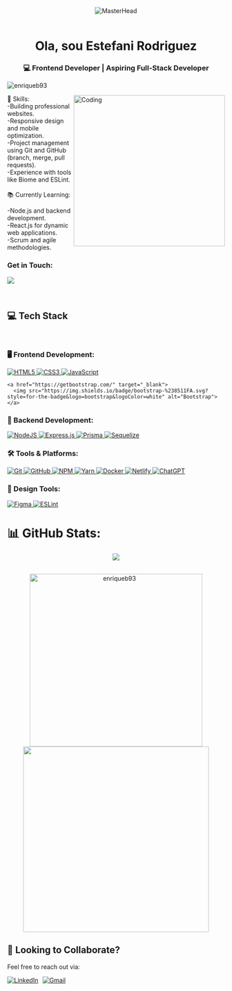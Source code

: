 <div align="center">
  <img src="./github-header-image%20(2).png" alt="MasterHead">
</div>
<br>

<h1 align="center">Ola, sou Estefani Rodriguez</h1>
<h3 align="center">💻 Frontend Developer | Aspiring Full-Stack Developer</h3>

<p align="left"> <img src="https://komarev.com/ghpvc/?username=enriqueb93&label=Profile%20views&color=0e75b6&style=flat" alt="enriqueb93" /> </p>
<img align="right" alt="Coding" width="350"  src="https://user-images.githubusercontent.com/74038190/216644497-1951db19-8f3d-4e44-ac08-8e9d7e0d94a7.gif">

🎯 Skills:
<br>
-Building professional websites. <br>
-Responsive design and mobile optimization.<br>
-Project management using Git and GitHub (branch, merge, pull requests).<br>
-Experience with tools like Biome and ESLint.<br> 
<br>
📚 Currently Learning:

-Node.js and backend development.<br>
-React.js for dynamic web applications.<br>
-Scrum and agile methodologies.

<h3 align="left"> Get in Touch:</h3>
<p align="left">
  <a href="https://www.linkedin.com/in/enrique-jose-blanco/" target="_blank"> <img align="center" src="https://img.shields.io/badge/LinkedIn-0077B5?style=for-the-badge&logo=linkedin&logoColor=white"/></a>
</p>
<br>
<section id="tech-stack">
  <h2>💻 Tech Stack</h2>

  <div align="left" style="display:flex  justify-content: space-around;   flex-wrap: wrap; gap: 50px;"><br>
    <h3>🖥️ Frontend Development:</h3>
    <a href="https://developer.mozilla.org/en-US/docs/Web/HTML" target="_blank">
      <img src="https://img.shields.io/badge/html5-%23E34F26.svg?style=for-the-badge&logo=html5&logoColor=white" alt="HTML5">
    </a>
    <a href="https://developer.mozilla.org/en-US/docs/Web/CSS" target="_blank">
      <img src="https://img.shields.io/badge/css3-%231572B6.svg?style=for-the-badge&logo=css3&logoColor=white" alt="CSS3">
    </a>
    <a href="https://developer.mozilla.org/en-US/docs/Web/JavaScript" target="_blank">
      <img src="https://img.shields.io/badge/javascript-%23323330.svg?style=for-the-badge&logo=javascript&logoColor=%23F7DF1E" alt="JavaScript">
    </a>
   
    <a href="https://getbootstrap.com/" target="_blank">
      <img src="https://img.shields.io/badge/bootstrap-%238511FA.svg?style=for-the-badge&logo=bootstrap&logoColor=white" alt="Bootstrap">
    </a>
   
   <h3>🔧 Backend Development:</h3>
    <a href="https://nodejs.org/" target="_blank">
      <img src="https://img.shields.io/badge/node.js-6DA55F?style=for-the-badge&logo=node.js&logoColor=white" alt="NodeJS">
    </a>
    <a href="https://expressjs.com/" target="_blank">
      <img src="https://img.shields.io/badge/express.js-%23404d59.svg?style=for-the-badge&logo=express&logoColor=%2361DAFB" alt="Express.js">
    </a>
    <a href="https://www.prisma.io/" target="_blank">
      <img src="https://img.shields.io/badge/Prisma-3982CE?style=for-the-badge&logo=Prisma&logoColor=white" alt="Prisma">
    </a>
    <a href="https://sequelize.org/" target="_blank">
      <img src="https://img.shields.io/badge/Sequelize-52B0E7?style=for-the-badge&logo=Sequelize&logoColor=white" alt="Sequelize">
    </a><br>
       <h3>🛠️ Tools & Platforms:</h3>
    <a href="https://git-scm.com/" target="_blank">
      <img src="https://img.shields.io/badge/git-%23F05033.svg?style=for-the-badge&logo=git&logoColor=white" alt="Git">
    </a>
    <a href="https://github.com/" target="_blank">
      <img src="https://img.shields.io/badge/github-%23121011.svg?style=for-the-badge&logo=github&logoColor=white" alt="GitHub">
    </a>
    <a href="https://www.npmjs.com/" target="_blank">
      <img src="https://img.shields.io/badge/NPM-%23CB3837.svg?style=for-the-badge&logo=npm&logoColor=white" alt="NPM">
    </a>
    <a href="https://yarnpkg.com/" target="_blank">
      <img src="https://img.shields.io/badge/yarn-%232C8EBB.svg?style=for-the-badge&logo=yarn&logoColor=white" alt="Yarn">
    </a>
    <a href="https://www.docker.com/" target="_blank">
      <img src="https://img.shields.io/badge/docker-%230db7ed.svg?style=for-the-badge&logo=docker&logoColor=white" alt="Docker">
    </a>
    <a href="https://www.netlify.com/" target="_blank">
      <img src="https://img.shields.io/badge/netlify-%23000000.svg?style=for-the-badge&logo=netlify&logoColor=#00C7B7" alt="Netlify">
    </a>
    <a href="https://openai.com/" target="_blank">
      <img src="https://img.shields.io/badge/ChatGPT-%234A154B.svg?style=for-the-badge&logo=openai&logoColor=white" alt="ChatGPT">
    </a><br>

   <h3>🎨 Design Tools:</h3>
    <a href="https://www.figma.com/" target="_blank">
      <img src="https://img.shields.io/badge/figma-%23F24E1E.svg?style=for-the-badge&logo=figma&logoColor=white" alt="Figma">
    </a>
    <a href="https://eslint.org/" target="_blank">
      <img src="https://img.shields.io/badge/ESLint-4B3263?style=for-the-badge&logo=eslint&logoColor=white" alt="ESLint">
    </a>
  </div>
</section>

# 📊 GitHub Stats:

<div  align="center" > 
  <img  align="center" src="https://github-readme-streak-stats.herokuapp.com/?user=EnriqueB93&theme=blue-green&hide_border=false" /> 
</div>
<br> 
<p align="center"><img  width="400"  src="https://github-readme-stats.vercel.app/api/top-langs/?username=EnriqueB93&theme=blue-green&hide_border=false&include_all_commits=false&count_private=false&layout=compact" alt="enriqueb93" />   <img width="430"   src="https://github-readme-stats.vercel.app/api?username=EnriqueB93&theme=blue-green&hide_border=false&include_all_commits=false&count_private=false" />
</p>

<section id="contact">
  <h2>🤝 Looking to Collaborate?</h2>
  <p>Feel free to reach out via:</p>
  <p style="display: flex; gap: 10px; align-items: center;">
    <a href="https://www.linkedin.com/in/enrique-jose-blanco/" target="_blank">
      <img src="https://img.shields.io/badge/LinkedIn-0077B5?style=for-the-badge&logo=linkedin&logoColor=white" alt="LinkedIn">
    </a>
    <a href="mailto:enriquejblancob93@gmail.com" target="_blank">
      <img src="https://img.shields.io/badge/Gmail-D14836?style=for-the-badge&logo=gmail&logoColor=white" alt="Gmail">
    </a>
  </p>
</section>
